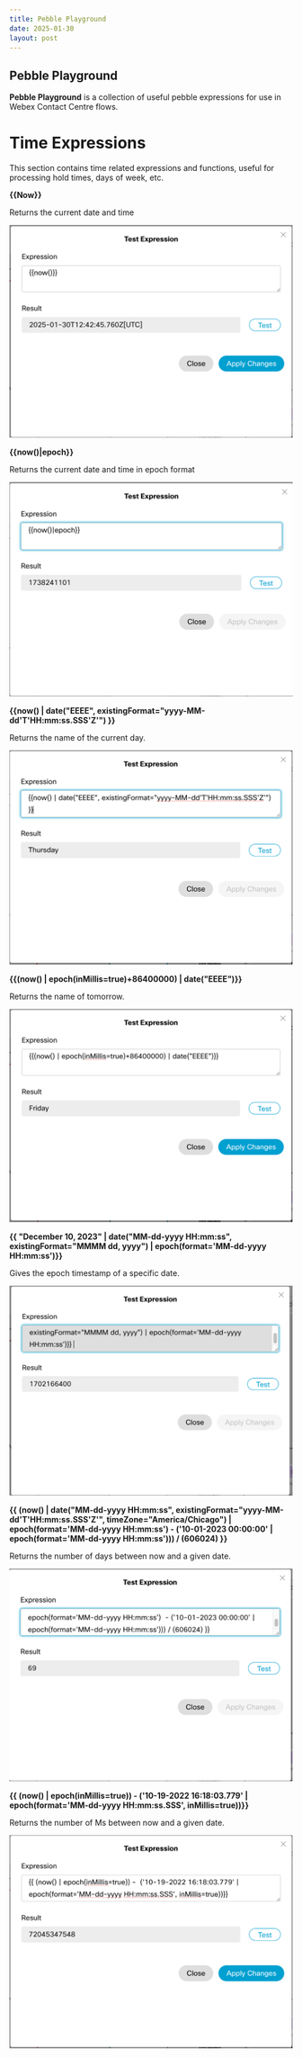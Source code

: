 ```yaml
---
title: Pebble Playground
date: 2025-01-30
layout: post
---
```


## Pebble Playground

**Pebble Playground** is a collection of useful pebble expressions for use in Webex Contact Centre flows.

# Time Expressions

This section contains time related expressions and functions, useful for processing hold times, days of week, etc.

**{{Now}}**

Returns the current date and time

![Now()](../assets/images/Pebbleplayground/now.png)

**{{now()|epoch}}**

Returns the current date and time in epoch format

![Now() in Epoch](../assets/images/Pebbleplayground/NowEpoch.png)

**{{now() | date("EEEE", existingFormat="yyyy-MM-dd'T'HH:mm:ss.SSS'Z'") }}**

Returns the name of the current day.

![Current Day](../assets/images/Pebbleplayground/currentday.png)

**{{(now() | epoch(inMillis=true)+86400000) | date("EEEE")}}**

Returns the name of tomorrow.

![Tomorrow](../assets/images/Pebbleplayground/Tomorrow.png)

**{{ "December 10, 2023" | date("MM-dd-yyyy HH:mm:ss", existingFormat="MMMM dd, yyyy") | epoch(format='MM-dd-yyyy HH:mm:ss')}}**

Gives the epoch timestamp of a specific date.

![Epoch Of Date](../assets/images/Pebbleplayground/epochofdate.png)

**{{    (now() | date("MM-dd-yyyy HH:mm:ss", existingFormat="yyyy-MM-dd'T'HH:mm:ss.SSS'Z'", timeZone="America/Chicago") | epoch(format='MM-dd-yyyy HH:mm:ss')  - ('10-01-2023 00:00:00' | epoch(format='MM-dd-yyyy HH:mm:ss'))) / (606024) }}**

Returns the number of days between now and a given date.

![Days Between Dates](../assets/images/Pebbleplayground/daysbetween.png)

**{{ (now() | epoch(inMillis=true)) -  ('10-19-2022 16:18:03.779' | epoch(format='MM-dd-yyyy HH:mm:ss.SSS', inMillis=true))}}**

Returns the number of Ms between now and a given date.

![Ms Between Now and date](../assets/images/Pebbleplayground/msbetweendate.png)
